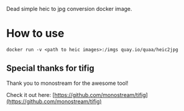 Dead simple heic to jpg conversion docker image.

# How to use
`docker run -v <path to heic images>:/imgs quay.io/quaa/heic2jpg`

## Special thanks for tifig
Thank you to monostream for the awesome tool!

Check it out here: [https://github.com/monostream/tifig](https://github.com/monostream/tifig)
